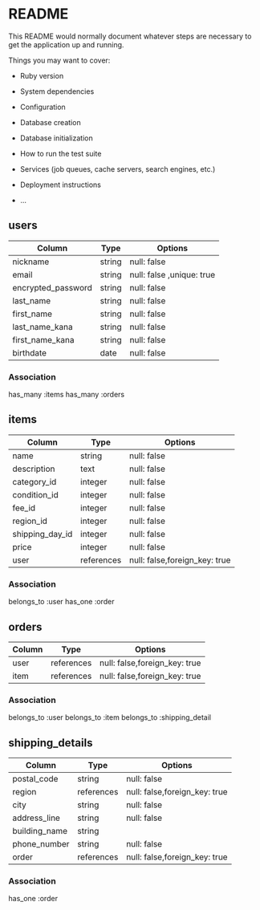 # README

This README would normally document whatever steps are necessary to get the
application up and running.

Things you may want to cover:

* Ruby version

* System dependencies

* Configuration

* Database creation

* Database initialization

* How to run the test suite

* Services (job queues, cache servers, search engines, etc.)

* Deployment instructions

* ...

## users

| Column             | Type   | Options             |
| ------------------ | ------ | ------------------- |
| nickname           | string | null: false         |
| email              | string | null: false ,unique: true |
| encrypted_password | string | null: false         |
| last_name          | string | null: false         |
| first_name         | string | null: false         |
| last_name_kana     | string | null: false         |
| first_name_kana    | string | null: false         |
| birthdate          | date   | null: false         |

### Association
has_many :items
has_many :orders



## items

| Column             | Type   | Options             |
| ------------------ | ------ | ------------------- |
| name               | string | null: false         |
| description        | text   | null: false         |
| category_id        | integer| null: false         |
| condition_id       | integer| null: false         |
| fee_id             | integer| null: false         |
| region_id          | integer| null: false         |
| shipping_day_id    | integer| null: false         |
| price              | integer| null: false         |
| user               | references| null: false,foreign_key: true |

### Association
belongs_to :user
has_one :order


## orders

| Column | Type      | Options                       |
| ------ | --------- | ----------------------------- |
| user   | references| null: false,foreign_key: true |
| item   | references| null: false,foreign_key: true |

### Association
belongs_to :user
belongs_to :item
belongs_to :shipping_detail



## shipping_details

| Column             | Type     | Options             |
| ------------------ | -------- | ------------------- |
| postal_code        | string   | null: false         |
| region             |references| null: false,foreign_key: true       |
| city               | string   | null: false         |
| address_line       | string   | null: false         |
| building_name      | string   |                     |
| phone_number       | string   | null: false         |
| order              |references| null: false,foreign_key: true|
### Association
has_one :order